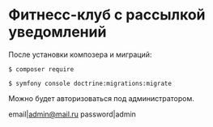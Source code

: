 Фитнесс-клуб с рассылкой уведомлений
================

После установки композера и миграций:

```
$ composer require
```
```
$ symfony console doctrine:migrations:migrate
```

Можно будет авторизоваться под администратором.

email|admin@mail.ru
password|admin
